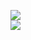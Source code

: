 [![](https://img.shields.io/badge/Made%20With-Github%20Spray-lightgrey.svg?style=for-the-badge&logo=github)](https://github.com/Annihil/github-spray#5571)  
[![](https://i.imgur.com/2DrTn0Z.gif)](https://github.com/Annihil/github-spray)